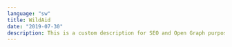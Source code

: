 ```yaml
---
language: "sw"
title: WildAid
date: "2019-07-30"
description: This is a custom description for SEO and Open Graph purposes, rather than the default generated excerpt. Simply add a description field to the frontmatter.
---
```


<header className="header">
        <component-toggle
            content='{
                "languageTitle": "Language"
        }'></component-toggle>
</header>
<main className="main">
    <component-hero
        content='{
            "headline": "SW Be the",
            "headlineAlt": "Pride",
            "subheadline": "Lion populations are in crisis, and you are the solution.",
            "buttonText": "Help Now"
    }'></component-hero>
</main>
<footer className="footer">
    <component-footer
        content='{
            "linkTitle1": "About the Crisis",
            "linkTitle2": "How to Help",
            "linkTitle3": "Simba Ni",
            "linkTitle4": "Unsung Heroes",
            "linkTitle5": "Lion in Your Life",
            "linkTitle6": "Media",
            "linkTitle7": "Partners",
            "contactTitle": "Contact"
    }'></component-footer>
</footer>

